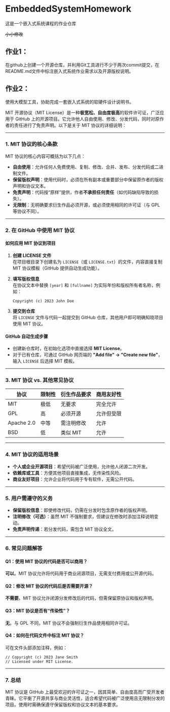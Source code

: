 # EmbeddedSystemHomework

这是一个嵌入式系统课程的作业仓库

~~小小修改~~

## 作业1：

在github上创建一个开源仓库，并利用Git工具进行不少于两次commit提交，在README.md文件中标注嵌入式系统作业需求以及开源版权说明。



## 作业2：

使用大模型工具，协助完成一套嵌入式系统的软硬件设计说明书。



MIT 开源协议（MIT License）是一种**极宽松、自由度极高**的软件许可证，广泛应用于 GitHub 上的开源项目。它允许他人自由使用、修改、分发代码，同时对原作者的责任进行了免责声明。以下是关于 MIT 协议的详细说明：

---

### **1. MIT 协议的核心条款**

MIT 协议的核心内容可概括为以下几点：

- **自由使用**：允许任何人免费使用、复制、修改、合并、发布、分发代码或二进制文件。
- **保留版权声明**：使用代码时，必须在所有副本或重要部分中保留原作者的版权声明和协议文本。
- **免责声明**：代码按“原样”提供，作者**不承担任何责任**（如代码缺陷导致的损失）。
- **无限制**：无明确要求衍生作品必须开源，或必须使用相同的许可证（与 GPL 等协议不同）。

---

### **2. 在 GitHub 中使用 MIT 协议**

#### **如何应用 MIT 协议到项目**

1. **创建 LICENSE 文件**  
   在项目根目录下创建名为 `LICENSE`（或 `LICENSE.txt`）的文件，内容直接复制 MIT 协议模板（GitHub 提供自动生成功能）。

2. **填写版权信息**  
   在协议文本中替换 `[year]` 和 `[fullname]` 为实际年份和版权所有者名称，例如：
   
   ```plaintext
   Copyright (c) 2023 John Doe
   ```

3. **提交到仓库**  
   将 `LICENSE` 文件与代码一起提交到 GitHub 仓库，其他用户即可明确知晓项目使用 MIT 协议。

#### **GitHub 自动生成步骤**

- 创建新仓库时，在初始化选项中直接选择 **MIT License**。
- 对于已有仓库，可通过 GitHub 网页端的 **"Add file" → "Create new file"**，输入 `LICENSE` 后选择 MIT 模板。

---

### **3. MIT 协议 vs. 其他常见协议**

| **协议**     | **限制性** | **衍生作品要求** | **商用友好性** |
| ---------- | ------- | ---------- | --------- |
| MIT        | 极低      | 无要求        | 完全允许      |
| GPL        | 高       | 必须开源       | 允许但受限     |
| Apache 2.0 | 中等      | 需注明修改      | 允许        |
| BSD        | 低       | 类似 MIT     | 允许        |

---

### **4. MIT 协议的适用场景**

- **个人或企业开源项目**：希望代码被广泛使用，允许他人闭源二次开发。
- **依赖库或工具**：方便其他项目直接集成，无传染性风险。
- **商业友好项目**：允许企业将代码用于专有软件，无需公开代码。

---

### **5. 用户需遵守的义务**

- **保留版权信息**：即使修改代码，仍需在分发时包含原作者的版权声明。
- **注明修改（可选）**：虽然 MIT 不强制要求，但建议在修改时添加注释说明变动。
- **免责声明传递**：若分发代码，需包含 MIT 协议全文。

---

### **6. 常见问题解答**

#### **Q1：使用 MIT 协议的代码是否可以商用？**

**可以**。MIT 协议允许将代码用于商业闭源项目，无需支付费用或公开源代码。

#### **Q2：修改 MIT 协议的代码后是否需要开源？**

**不需要**。MIT 协议允许闭源分发修改后的代码，但需保留原协议和版权声明。

#### **Q3：MIT 协议是否有“传染性”？**

**无**。与 GPL 不同，MIT 协议不会强制衍生作品使用相同许可证。

#### **Q4：如何在代码文件中标注 MIT 协议？**

可在文件头部添加注释，例如：

```plaintext
// Copyright (c) 2023 Jane Smith
// Licensed under MIT License.
```

---

### **7. 总结**

MIT 协议是 GitHub 上最受欢迎的许可证之一，因其简单、自由度高而广受开发者青睐。它平衡了开源共享与商业灵活性，适合希望代码被广泛使用且无限制分发的项目。使用时需确保遵守保留版权和协议文本的基本要求。
